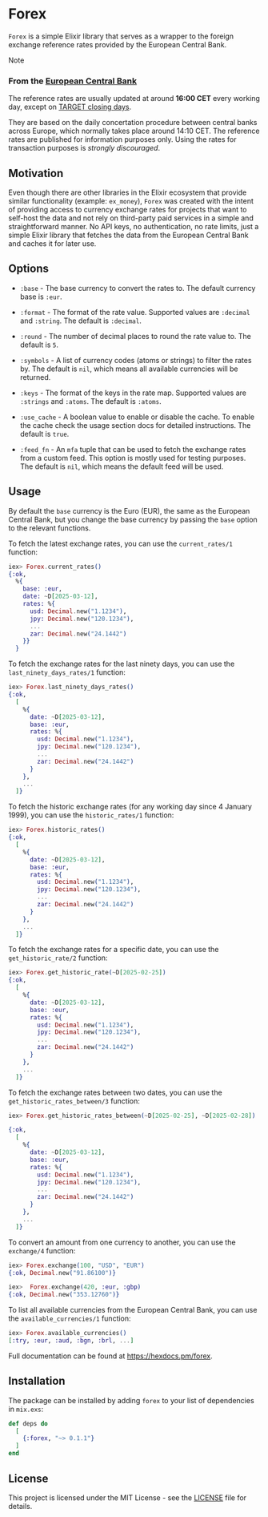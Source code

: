 # Forex

`Forex` is a simple Elixir library that serves as a wrapper to the
foreign exchange reference rates provided by the European Central Bank.

> [!NOTE]
> ### From the [European Central Bank](https://www.ecb.europa.eu/stats/policy_and_exchange_rates/euro_reference_exchange_rates/html/index.en.html)
>
> The reference rates are usually updated at around **16:00 CET** every working day, except on
> [TARGET closing days](https://www.ecb.europa.eu/ecb/contacts/working-hours/html/index.en.html).
>
> They are based on the daily concertation procedure between central banks across Europe,
> which normally takes place around 14:10 CET. The reference rates are published for
> information purposes only. Using the rates for transaction
> purposes is _strongly discouraged_.

## Motivation

Even though there are other libraries in the Elixir ecosystem that provide
similar functionality (example: `ex_money`), `Forex` was created with the intent
of providing access to currency exchange rates for projects that want to self-host
the data and not rely on third-party paid services in a simple and straightforward
manner. No API keys, no authentication, no rate limits, just a simple Elixir library
that fetches the data from the European Central Bank and caches it for later use.

## Options

* `:base` - The base currency to convert the rates to. The default currency base is `:eur`.

* `:format` - The format of the rate value. Supported values are `:decimal` and `:string`.
  The default is `:decimal`.

* `:round` - The number of decimal places to round the rate value to. The default is `5`.

* `:symbols` - A list of currency codes (atoms or strings) to filter the rates by.
  The default is `nil`, which means all available currencies will be returned.

* `:keys` - The format of the keys in the rate map. Supported values are `:strings` and `:atoms`.
  The default is `:atoms`.

* `:use_cache` - A boolean value to enable or disable the cache. To enable the cache check the
  usage section docs for detailed instructions. The default is `true`.

* `:feed_fn` - An `mfa` tuple that can be used to fetch the exchange rates from a custom feed.
  This option is mostly used for testing purposes. The default is `nil`, which means the
  default feed will be used.

## Usage

By default the `base` currency is the Euro (EUR), the same as the European Central Bank,
but you change the base currency by passing the `base` option to the relevant functions.

To fetch the latest exchange rates, you can use the `current_rates/1` function:

```elixir
iex> Forex.current_rates()
{:ok,
  %{
    base: :eur,
    date: ~D[2025-03-12],
    rates: %{
      usd: Decimal.new("1.1234"),
      jpy: Decimal.new("120.1234"),
      ...
      zar: Decimal.new("24.1442")
    }}
  }
```

To fetch the exchange rates for the last ninety days, you can use the `last_ninety_days_rates/1` function:

```elixir
iex> Forex.last_ninety_days_rates()
{:ok,
  [
    %{
      date: ~D[2025-03-12],
      base: :eur,
      rates: %{
        usd: Decimal.new("1.1234"),
        jpy: Decimal.new("120.1234"),
        ...
        zar: Decimal.new("24.1442")
      }
    },
    ...
  ]}
```

To fetch the historic exchange rates (for any working day since 4 January 1999),
you can use the `historic_rates/1` function:

```elixir
iex> Forex.historic_rates()
{:ok,
  [
    %{
      date: ~D[2025-03-12],
      base: :eur,
      rates: %{
        usd: Decimal.new("1.1234"),
        jpy: Decimal.new("120.1234"),
        ...
        zar: Decimal.new("24.1442")
      }
    },
    ...
  ]}
```

To fetch the exchange rates for a specific date, you can use the `get_historic_rate/2` function:

```elixir
iex> Forex.get_historic_rate(~D[2025-02-25])
{:ok,
  [
    %{
      date: ~D[2025-03-12],
      base: :eur,
      rates: %{
        usd: Decimal.new("1.1234"),
        jpy: Decimal.new("120.1234"),
        ...
        zar: Decimal.new("24.1442")
      }
    },
    ...
  ]}
```

To fetch the exchange rates between two dates, you can use the `get_historic_rates_between/3` function:

```elixir
iex> Forex.get_historic_rates_between(~D[2025-02-25], ~D[2025-02-28])

{:ok,
  [
    %{
      date: ~D[2025-03-12],
      base: :eur,
      rates: %{
        usd: Decimal.new("1.1234"),
        jpy: Decimal.new("120.1234"),
        ...
        zar: Decimal.new("24.1442")
      }
    },
    ...
  ]}
```

To convert an amount from one currency to another, you can use the `exchange/4` function:

```elixir
iex> Forex.exchange(100, "USD", "EUR")
{:ok, Decimal.new("91.86100")}

iex>  Forex.exchange(420, :eur, :gbp)
{:ok, Decimal.new("353.12760")}
```

To list all available currencies from the European Central Bank,
you can use the `available_currencies/1` function:

```elixir
iex> Forex.available_currencies()
[:try, :eur, :aud, :bgn, :brl, ...]
```


Full documentation can be found at https://hexdocs.pm/forex.

## Installation

The package can be installed by adding `forex` to your list of dependencies in `mix.exs`:

```elixir
def deps do
  [
    {:forex, "~> 0.1.1"}
  ]
end
```

## License

This project is licensed under the MIT License - see the [LICENSE](LICENSE) file for details.

